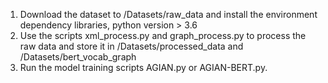 1. Download the dataset to /Datasets/raw_data and install the environment dependency libraries, python version > 3.6
2. Use the scripts xml_process.py and graph_process.py to process the raw data and store it in /Datasets/processed_data and /Datasets/bert_vocab_graph
3. Run the model training scripts AGIAN.py or AGIAN-BERT.py.

